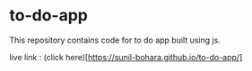 # to-do-app
This repository contains code for to do app built using js.

live link : (click here)[https://sunil-bohara.github.io/to-do-app/]
